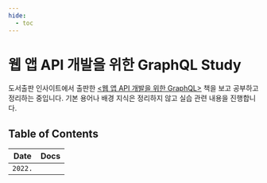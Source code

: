 ```yaml
---
hide:
  - toc
---
```


# 웹 앱 API 개발을 위한 GraphQL Study

도서출판 인사이트에서 출판한 [<웹 앱 API 개발을 위한 GraphQL>](https://blog.insightbook.co.kr/2019/11/07/%E3%80%8A%EC%9B%B9-%EC%95%B1-api-%EA%B0%9C%EB%B0%9C%EC%9D%84-%EC%9C%84%ED%95%9C-graphql%E3%80%8B/) 책을 보고 공부하고 정리하는 중입니다. 기본 용어나 배경 지식은 정리하지 않고 실습 관련 내용을 진행합니다.

## Table of Contents

| Date | Docs |
|---|---|
|`2022.`| []() |